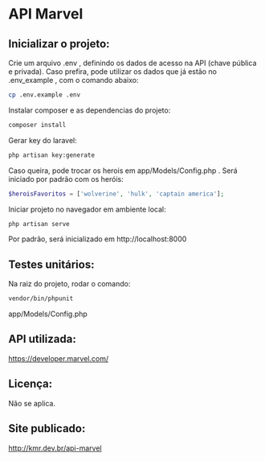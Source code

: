 # API Marvel

## Inicializar o projeto:
Crie um arquivo .env , definindo os dados de acesso na API (chave pública e privada). Caso prefira, pode utilizar os dados que já estão no .env_example , com o comando abaixo:
```bash
cp .env.example .env
```
Instalar composer e as dependencias do projeto:
```bash
composer install
```
Gerar key do laravel:
```bash
php artisan key:generate
```

Caso queira, pode trocar os herois em app/Models/Config.php . Será iniciado por padrão com os heróis:
```php
$heroisFavoritos = ['wolverine', 'hulk', 'captain america'];
```

Iniciar projeto no navegador em ambiente local:
```bash
php artisan serve
```
Por padrão, será inicializado em http://localhost:8000

## Testes unitários:

Na raiz do projeto, rodar o comando:
```bash
vendor/bin/phpunit 
```

app/Models/Config.php

## API utilizada:

https://developer.marvel.com/

## Licença:

Não se aplica.

## Site publicado:

http://kmr.dev.br/api-marvel
